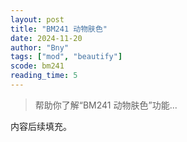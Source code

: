 ```yaml
---
layout: post
title: "BM241 动物肤色"
date: 2024-11-20
author: "Bny"
tags: ["mod", "beautify"]
scode: bm241
reading_time: 5
---
```


> 帮助你了解“BM241 动物肤色”功能...

内容后续填充。
